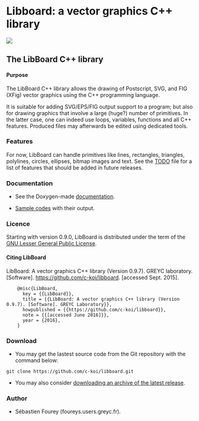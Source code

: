 # Libboard: a vector graphics C++ library

<img src="https://foureys.users.greyc.fr/board/doc/LibBoardLogoII_Small.png">

## The LibBoard C++ library

#### Purpose

The LibBoard C++ library allows the drawing of Postscript, SVG, and FIG (XFig)
vector graphics using the C++ programming language.

It is suitable for adding SVG/EPS/FIG output support to a program; but also for
drawing graphics that involve a large (huge?) number of primitives. In the
latter case, one can indeed use loops, variables, functions and all C++
features. Produced files may afterwards be edited using dedicated tools.

### Features


For now, LibBoard can handle primitives like lines, rectangles, triangles, polylines, circles, ellipses, bitmap images and text. See the [TODO](TODO) file for a list of features that should be added in future releases.

### Documentation

 * See the Doxygen-made [documentation](https://foureys.users.greyc.fr/board/doc/0.9.7/).

 * [Sample codes](EXAMPLES.md) with their output.

### Licence

Starting with version 0.9.0, LibBoard is distributed under the term of the [GNU Lesser General Public License](LICENSE).

#### Citing LibBoard

LibBoard: A vector graphics C++ library (Version 0.9.7). GREYC laboratory. [Software]. https://github.com/c-koi/libboard. [accessed Sept. 2015].
```
    @misc{LibBoard,
      key = {{LibBoard}},
      title = {{LibBoard: A vector graphics C++ library (Version 0.9.7). [Software]. GREYC Laboratory}},
      howpublished = {{https://github.com/c-koi/libboard}},
      note = {{[accessed June 2016]}},
      year = {2016},
    }
```
### Download

  * You may get the lastest source code from the Git repository with the command below:

```
git clone https://github.com/c-koi/libboard.git
```

  * You may also consider [downloading an archive of the latest release](https://github.com/c-koi/libboard/releases/latest).

### Author

  * Sébastien Fourey (foureys.users.greyc.fr).
